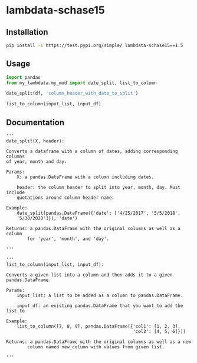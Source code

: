 # lambdata-schase15

## Installation
```sh
pip install -i https://test.pypi.org/simple/ lambdata-schase15==1.5
```

## Usage

```py
import pandas
from my_lambdata.my_mod import date_split, list_to_column

date_split(df, 'column_header_with_date_to_split')

list_to_column(input_list, input_df)

```

## Documentation

    '''
    date_split(X, header):

    Converts a dataframe with a column of dates, adding corresponding columns
    of year, month and day.

    Params:
        X: a pandas.DataFrame with a column including dates.

        header: the column header to split into year, month, day. Must include
        quotations around column header name.

    Example:
        date_split(pandas.DataFrame({'date': ['4/25/2017', '5/5/2018',
        '5/30/2020']}), 'date')

    Returns: a pandas.DataFrame with the original columns as well as a column
            for 'year', 'month', and 'day'.

    '''

    '''
    list_to_column(input_list, input_df):

    Converts a given list into a column and then adds it to a given
    pandas.DataFrame.

    Params:
        input_list: a list to be added as a column to pandas.DataFrame.

        input_df: an existing pandas.DataFrame that you want to add the list to

    Example:
        list_to_column([7, 8, 9], pandas.DataFrame({'col1': [1, 2, 3],
                                                    'col2': [4, 5, 6]}))

    Returns: a pandas.DataFrame with the original columns as well as a new
            column named new_column with values from given list.

    '''